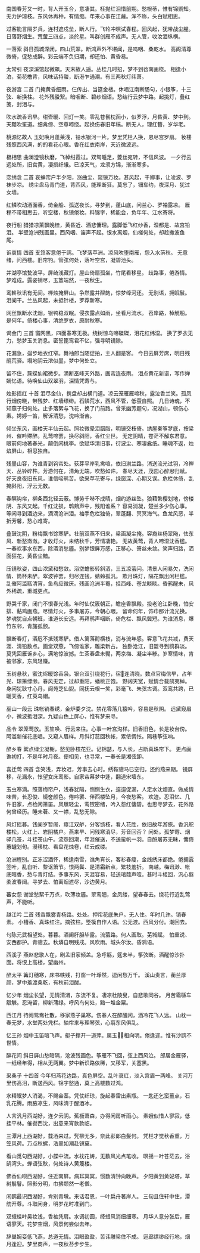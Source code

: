 <!-- { "loadSidebar": true } -->
南国春芳又一时，背人开玉合，意凄其。枉抛红泪惜前期。愁根蒂，惟有锦鹦知。
无力护琼枝。东风休再种，有情痴。年来心事在江蘺。浑不称，头白赋相思。

过客能言隔岁兵，连村遮戍垒，断人行。飞轮冲暝试春程。回风起，犹带战尘腥。
日落野烟生。荒萤三四点，淡於星。叫群创雁不成声。无人管，收汝泪纵横。 

一落索
斜日孤城深闭，四山荒翠。断鸿声外不堪闻，是呜咽、桑乾水。
高阁清尊微倚，促愁成醉。彩云端不负归期，却还怕、黄昏易。 

太常引
夜深溪馆起微飙。天末故人遥。丛桂几时招，梦不到苕南画桡。
相逢小泊，菊花橹背，风味话持螯，断港乍通潮。有三两秋灯纬萧。 

夜游宫    二首
门掩黄昏细雨。仨传出、当筵金楼。休唱江南断肠句，小银筝，十三弦、新换柱。
花外残蛩絮。暗咽断、碧纱烟语。愁结行云梦中路。起挑灯，叠红笺，封泪与。

吹水疏香讯早。绀壶暖、回灯一笑。零乱苍鬟枕函小，似罗浮，月昏黄、梦中到。
天黯吹笙道。细禽傍、空尊啼绕。起换伤春旧年稿。断无人，理红簪，岁华老。 

桃源忆故人
玉妃唤月蓬莱浅，铅水银河一片。梦里凭栏人换，恩尽宫罗扇。
妆楼残照西风满，的的看花心眼。香在红衣南岸，天近微波远。 

极相思
曲澜澄镜秋磨，飞棹绀霞过。双鸳睡足，菱丝宛转，不信风波。
一夕行云远处所，旧宫黄，凄损纤蛾。已凉天气，龙须方锦，渐渐寒多。 

恋绣衾   二首
哀蝉帘户半夕阳，涨曲尘、窥镜万妆。甚风起，干卿事，让凌波、罗袜步凉。
绣尘盘马青门道，背西风，能理断狂。莫忘了，钿车约，夜深月、犹过女墙。

红鳞吹动酒面香，倚金船、孤送夜长。寻梦到，蓬山底，问兰心、罗袖露凉。
雁程不带相思去，听空楼，秋镜倦妆。料锦字，稀能会，负年年、江水寄将。 

夜行船
猎猎凉薰飘晚桂，黄昏近、酒悲慵理。露脚低飞红纱香，湿都是、故宫铅泪。
半壁沧洲残画里。西风咽、笛声不起。恨水离烟，仙槎何处，却趁撇波鱼尾。 

诉衷情    四首
支筇客意倦于鸥。飞梦落苹洲。凉风吹堕南雁，怨入水葓秋。
无意绪，问西楼。旧帘钓。管弦何处，落叶空宫，凝碧池头。

并湖亭馆甃波平。屏绮浅藏灯。屋山倚扇孤坐，竹尾看移星。
歧路事，倦游情。梦难成。露姿销尽，玉簟端然，一夜秋生。

鸾軿秋讯有无间。桦烛掩屏山。争然露井酲韵，惊梦绛河还。
无别语，拥眠鬟。泪阑干。兰丛风起，未抵针楼，罗荐新寒。

网丝飘断水沈烟。银鸭稳双眠。侵衣露点如雨，坐看月流水。
苕岸路，棹觥船。是何年。倚楼心事，清绝罗衣，原耐秋寒。 

谒金门     三首
窗网黑，四面春寒无极。绕树惊乌啼磔磔，泪花红纬湿。
换了罗衣无力，愁梦玉关消息。密誓篦鸾君不忆，强寻明镜隙。

花漏急，迴步地衣红窄。舞袖郎当随促拍，主人翻是客。
今日云屏芳席，明日残鹃荒驿。塌地阴云浓似墨，梦中何处立。

留不住，簇蝶仙裙微步。滴断巫峰天外路，画帘连夜雨。
泪点黄花新谱，写作婵嫣忆语。待唤仙山双翠羽，深情凭寄与。 

烛影摇红   十首
泪尽金仙，携盘却出横门道。凉云笼雁雁啼秋，露泣香兰笑。孤凤行烟傍晓，带残梦、红墙缥缈。石鳞荒水，西风不管，低萤自照。
几日诗魂，不知燕子归何处。止多落絮与飞花，换了门前路。曾采幽芳题句，况湖山，顿伤心素。娉婷一笛，解诉清愁，沈吟渐苦。

倾坐东风，画楼天半仙云起。照妆微晕泪胭脂，明镜交枝倚。绣屋秦筝梦底，按梁州、催吟殢醉。乱莺啼罢，换尽斜阳，香红尘世。
无定阴晴，苍茫不解东君意。眼前何地著春光，颠倒闲桃李。欲赋华清旧事，衍波尘、寒凄蠧纸。睡魂不返，烛焰屏山，相思独自。

残墨山容，为谁青到钩帘处。荻芽平岸乳禽喧，依旧湔兰路。消送流光过羽，冷禅天、丛铃碎杵。芳游何在，清角无端，吹愁如许。
春尽天涯，茂园心醉思归赋。好天良夜旧东风，谁信啼鹃苦。欲采苹花寄与，绿窗深、心期又误。危栏休倚，乱掩斜阳，浮云无数。

春瞑钩帘，柳条西北轻云蔽。博劳千啭不成晴，烟约游丝坠。狼藉繁樱划地，傍楼阴、东风又起。千红沈损，鹎鵊声中，残阳谁系？
容易消凝，楚兰多少伤心事。等闲寻到酒边来，滴滴沧洲泪。袖手危栏独倚，翠蓬翻、冥冥海气。鱼龙风恶，半折芳馨，愁心难寄。

叠鼓沈阴，粉梅飘书馀寒酽。社前双燕不归来，梁画凝尘掩。容裔丝杨翠飐，怯东风、新愁潋潋。才收灯火，未结秋千，芳情凄艳。
无故黄莺，背人啼湿沈香槛。一春欢事水东西，除酒消愁靥。别梦银屏万感，正移心、箫丝未敛。笑声归路，洒面狂花，黄昏尘黯。

压镜秋姿，四山浓黛和愁敛。浴空蟾影转斜洒，三五凉萤闪。清景人闲易欠，洗闲情、筒杯未酽。窣波钟罢，归尽连钱，蜻蛉孤汎。
欺月珠灯，隔花飘出闲栏槛。乱催阿滥聒清宵，鱼鸟应微厌。残画沧洲半罨，挂西峰、苍龙睒睒。昏鸦醒未，风外稀疏，重城更点。

野哭千家，闭门不恨春光浅。年时仙仗簇朝正，瞻座香飘殿。投老沧江卧晚，怕安排、黏鸡画燕。尽情灯火，多事屠苏，今朝心眼。
留命何年，饰巾那计流光换。梦魂犹自点朝班，谁道长安远。再拜鹃声咽断，倚危栏、飘风鬓短。为谁消息，爆竹东邻，青旛孤颤。

飘断春灯，酒卮不抵残寒酽。借人篱落酹横枝，消与流年感。客意飞花共减，费天涯、清铅数点。画堂双燕，飞傍谁家，雕梁新占。
独卧沧江，旧盟寻到鸥群淡。莫凭回雁诉乡心，满地惊波撼。生茶春盘未饜，两京梅、凝尘半糁。岁寒情味，肯被邻家，东风轻赚。

玉树悬秋，蜜沈烬暖馀香袅。银台双引绕花行，宿连清晓。数点官梅信早，占年光、琼箫缥缈。春风无定，过却重阳，蟠桃正饱。
野阔天宽，赋情合载鸱夷棹。身闲犹耿寸心丹，阆苑芝仙貎。同抚云根一笑，彩毫飞、朱弦古调。双鸾共跨，已暖天香，红萸乌帽。 

巫山一段云
珠帐销春绣，金炉委夕沈。禁花零落几猿吟，容易是秋阴。
远黛窥眉小，微波抵泪深。九疑山色上屏心，惟有梦来寻。 

品令
翠笼莺放。玉笙唤、行云来往。心事一叶宫沟样。旧香旧色，长是妆台傍。
阿滥新催花底唱。又窥人眉样。月斜灯蕊回秋帐，累侬惆怅。隔巷筝弦响。 

醉乡春
絮点绿尘凝榭，愁见卧枝花亚。记锦瑟，与人长，占断真珠帘下。
更点画谯初打，不是年时月夜。便相见，也寻常，一春长是湘弦卸。 

喜迁莺    四首
含笑浅，弄妆迟，芳事去心时。绣鞍骢马已空归，还约燕来期。
镜屏移，花漏永，怅望女床鸾影。自家帘幕梦中逢，翻道宋墙东。

玉虫寒滴。照落梅帘户，浅春犹隔，恻恻生衣，迢迢促漏，人定水沈烟直。做成情味苦，长忍俊、镜奁颜色。倦吟罢、伴西楼坠月，今夜愁客。
欢迹。忍泪忆、几许旧家，点检闲箫笛。凤屧轻尘，鸾钗密绪，吟入怨红悽碧。也思寻梦去，花外路何曾经历。睡未著、又一襟，乱愁无隙。

风灯摇暮。饯阑岁暂阁，瘴江双舻，分客饧枝，看人花胜，依旧故年游旅。香汎舵楼松，火红上、岩阴橘户。燕来早、问残寒消尽，芳音回否？
闲处。孤梦寄、烟驿几签，斗挂苍山午。流怨回潮，年涯催送，不送蛮帆一羽。自酹屠苏无昧，慵倚蕙罏划句。漫移枕、看盘花烛卷，红云成缕。

沧洲程别。正冻涩酒怀，稀逢南雪，谯角宵长，客衫春瘦，金线绣床都绝。倦拥蠧签叶，乱自听、黎讴箫节。恨两鬓、是清霜新点，繁枝羞折。
南越。梅讯渺、帐底暗香，愁与青灯结。多事东风，天涯容易，轻送琯葭声噎。甚时斗槎回，汎心翦柔波春阔。寻梦去、怕离烟遮尽，沙边黄月。 

蕃女怨
谢堂愁絮千万点，吹薄妆靥。翠鸾翘，金凤缕，望春春去。绕花行近乱莺声，不能听。 

越江吟    二首
残香飘雾青杨路。处处。押帘花底朱户。无人住。年时几许。销春素。
小槽香、真珠红注。摘弦柱。箜篌自作人语。公无渡。西风分付。潮回去。

句陈元武相望处。暮暮。酒阑肝胆毕露。流萤路。何人画取。芜城赋。
怕重说、安西都护。青骢去。秋燐自明残戍。风吹雨。城头尔汝。昏鸦语。 

西溪子
燕赵悲歌人在，剧孟旧家倾盖。急呼觞，筵未半，筝弦断。酒醒惊沙扑面。将恨上高楼，望幽州。 

醉太平
篝灯穗寒，床书帙残，打窗一叶琤然，逗闲愁万千。
溪山责言，蘅兰厚颜，梦中羞渡桑乾，有秋前泪酸。 

忆少年
烟尘长望，无情清渭，东流不复。凄凉杜陵叟，自悲歌同谷。
月苦霜緐车觳觫。忍淹留，柳新蒲绿。呼风鸟何处，黯一堆金粟。 

西江月
待阙鸳鸯社散，移家燕子巢寒。伤春人在醉醒闲，酒冷花飞人远。
山枕一春无梦，水堂两处凭栏。轴帘来与理琴弦，心翦东风俱乱。 

忆王孙
烟中玉笛暗飞声。艇子撑开一道萍。属玉相向明。倦逢迎。惟有沙鸥不世情。 

醉花间
斜日屏山愁暗隔，沧波残画色。筝雁不飞回，弦上西风泣。
郎居金雁驿，一纸经年得，相从无两翼。梦中新识路依稀，又移军，关塞黑。 

采桑子    十四首
今年归燕花边路，真色屏空。乱叶衰红，淡入宫眉一两峰。
关河万里伤高泪，断送西风。锦字愁通，莫上高楼数过鸿。

水精眠梦人消渴，不赐金茎。凭仗纤琼，旋起春雷出素瓶。
一匙还乞蛮薑点，石乳花腾。雨腋凉生，风味清于醒酒冰。

人言汎月西湖好，连夕云阴。蕉枥萧森，办得闲房听雨心。
素娥似惜人寥寂，低挂平林。催辔西沈，出意来宵款款临。

三潭月上西湖好，载酒来过。髠柳无多，奈此彭郎白髮何。
凭栏才觉秋香重，万笠风荷。万点秋螺，浩翠如潮赴镜窠。

看山觅句西湖好，小艓中流。水枕花帱，无数风光点笔收。
暝摇一叶苍茫去，浴鹄湾头。蝉语弦秋，何处诗人黄篾楼。

佛香仙呗西湖好，住近南屏。病耳冥冥，惯数清钟向晚声。
夕阳黄到黄妃塔，草树鬅鬙。照影分明，巾拂颓然一老僧。

闲鸥最识西湖好，肯别青墩。来话君恩，一叶扁舟著岸人。
三旬且住轩中住，潭舫开尊。斗取闲身，明岁花时准到门。

双蛾桂叶吴妆浅，香袖凭肩。水调初圆，绛蜡风消细细寒。
月华人意分张后，雁语寥天。花梦空烟，风景何尝似去年。

辞巢婉娈低飞燕，总道无情。泪眼盈盈，苦讳雕梁住不成。
迴廊缥缈经行地，烟月逢迎。梦里商声，一夜秋苔步步生。


